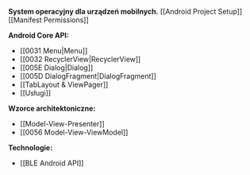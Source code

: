 **System operacyjny dla urządzeń mobilnych.**
[[Android Project Setup]]
[[Manifest Permissions]]


**Android Core API:**
- [[0031 Menu|Menu]]
- [[0032 RecyclerView|RecyclerView]]
- [[005E Dialog|Dialog]]
- [[005D DialogFragment|DialogFragment]]
- [[TabLayout & ViewPager]]
- [[Usługi]]

**Wzorce architektoniczne:**
- [[Model-View-Presenter]]
- [[0056 Model-View-ViewModel]]





**Technologie:**
- [[BLE Android API]]